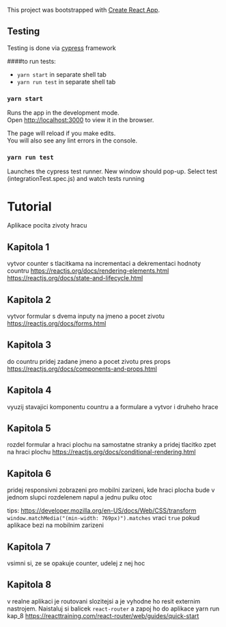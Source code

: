 This project was bootstrapped with [Create React App](https://github.com/facebook/create-react-app).

## Testing

Testing is done via [cypress](https://www.cypress.io) framework

####to run tests:
* `yarn start` in separate shell tab
* `yarn run test` in separate shell tab

### `yarn start`

Runs the app in the development mode.<br>
Open [http://localhost:3000](http://localhost:3000) to view it in the browser.

The page will reload if you make edits.<br>
You will also see any lint errors in the console.

### `yarn run test`

Launches the cypress test runner. New window should pop-up. Select test (integrationTest.spec.js) and watch tests running<br>

# Tutorial
Aplikace pocita zivoty hracu
## Kapitola 1
vytvor counter s tlacitkama na incrementaci a dekrementaci hodnoty countru
https://reactjs.org/docs/rendering-elements.html
https://reactjs.org/docs/state-and-lifecycle.html
## Kapitola 2
vytvor formular s dvema inputy na jmeno a pocet zivotu 
https://reactjs.org/docs/forms.html
## Kapitola 3
do countru pridej zadane jmeno a pocet zivotu pres props
https://reactjs.org/docs/components-and-props.html
## Kapitola 4
vyuzij stavajici komponentu countru a a formulare a vytvor i druheho hrace
## Kapitola 5
rozdel formular a hraci plochu na samostatne stranky a pridej tlacitko zpet na hraci plochu
https://reactjs.org/docs/conditional-rendering.html
## Kapitola 6
pridej responsivni zobrazeni pro mobilni zarizeni, kde hraci plocha bude v jednom slupci rozdelenem napul a jednu pulku otoc

tips: 
https://developer.mozilla.org/en-US/docs/Web/CSS/transform
`window.matchMedia("(min-width: 769px)").matches` vraci `true` pokud aplikace bezi na mobilnim zarizeni
## Kapitola 7
vsimni si, ze se opakuje counter, udelej z nej hoc
## Kapitola 8
v realne aplikaci je routovani slozitejsi a je vyhodne ho resit externim nastrojem. Naistaluj si balicek `react-router` a zapoj ho do aplikace
yarn run kap_8 
https://reacttraining.com/react-router/web/guides/quick-start

